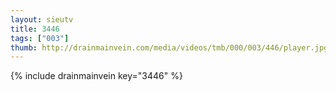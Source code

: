 ```yaml
--- 
layout: sieutv
title: 3446
tags: ["003"]
thumb: http://drainmainvein.com/media/videos/tmb/000/003/446/player.jpg
---
```

{% include drainmainvein key="3446" %} 
